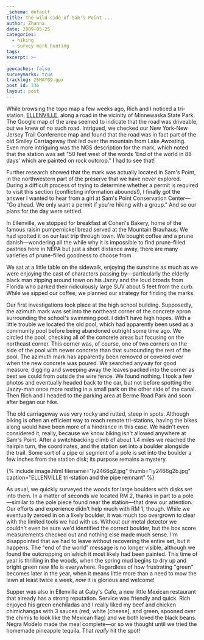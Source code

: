 ```yaml
---
_schema: default
title: The wild side of Sam's Point ...
author: Zhanna
date: 2009-05-25
categories:
  - hiking
  - survey mark hunting
tags:
excerpt: >- 
  
geocaches: false
surveymarks: true
tracklog: 25MAY09.gpx
post_id: 336
layout: post                  
---
```


While browsing the topo map a few weeks ago, Rich and I noticed a tri-station, [ELLENVILLE](https://www.ngs.noaa.gov/cgi-bin/ds_mark.prl?PidBox=ly2466), along a road in the vicinity of Minnewaska State Park.  The Google map of the area seemed to indicate that the road was driveable, but we knew of no such road.  Intrigued, we checked our New York-New Jersey Trail Conference map and found that the road was in fact part of the old Smiley Carriageway that led over the mountain from Lake Awosting.  Even more intriguing was the NGS description for the mark, which noted that the station was set "50 feet west of the words 'End of the world in 88 days' which are painted on rock outcrop."  I had to see that!

Further research showed that the mark was actually located in Sam's Point, in the northwestern part of the preserve that we have never explored.  During a difficult process of trying to determine whether a permit is required to visit this section (conflicting information abounds!), I finally got the answer I wanted to hear from a girl at Sam's Point Conservation Center— "Go ahead. We only want a permit if you're hiking with a group." And so our plans for the day were settled.

In Ellenville, we stopped for breakfast at Cohen's Bakery, home of the famous raisin pumpernickel bread served at the Mountain Brauhaus.  We had spotted it on our last trip through town.  We bought coffee and a prune danish—wondering all the while why it is impossible to find prune-filled pastries here in NEPA but just a short distance away, there are many varieties of prune-filled goodness to choose from.

We sat at a little table on the sidewalk, enjoying the sunshine as much as we were enjoying the cast of characters passing by—particularly the elderly black man zipping around town on his Jazzy and the loud broads from Florida who parked their ridiculously large SUV about 5 feet from the curb.  While we sipped our coffee, we planned our strategy for finding the marks.

Our first investigations took place at the high school building.  Supposedly, the azimuth mark was set into the northeast corner of the concrete apron surrounding the school's swimming pool.  I didn't have high hopes.  With a little trouble we located the old pool, which had apparently been used as a community pool before being abandoned outright some time ago. We circled the pool, checking all of the concrete areas but focusing on the northeast corner.  This corner was, of course, one of two corners on the side of the pool with newer concrete than that surrounding the rest of the pool.  The azimuth mark has apparently been removed or covered over when the new concrete was poured.  We searched anyway for good measure, digging and sweeping away the leaves packed into the corner as best we could from outside the wire fence.  We found nothing.  I took a few photos and eventually headed back to the car, but not before spotting the Jazzy-man once more resting in a small park on the other side of the canal.  Then Rich and I headed to the parking area at Berme Road Park and soon after began our hike.

The old carriageway was very rocky and rutted, steep in spots.  Although biking is often an efficient way to reach remote tri-stations, having the bikes along would have been more of a hindrance in this case.  We hadn't even considered it, really, because we know biking isn't allowed anywhere at Sam's Point.  After a switchbacking climb of about 1.4 miles we reached the hairpin turn, the coordinates, and the station set into a boulder alongside the trail.  Some sort of a pipe or segment of a pole is set into the boulder a few inches from the station disk; its purpose remains a mystery.

{% include image.html filename="ly2466g2.jpg" thumb="ly2466g2b.jpg" caption="ELLENVILLE tri-station and the pipe remnant" %}

As usual, we quickly surveyed the woods for large boulders with disks set into them.  In a matter of seconds we located RM 2, thanks in part to a pole—similar to the pole piece found near the station—that drew our attention.  Our efforts and experience didn't help much with RM 1, though.  While we eventually zeroed in on a likely boulder, it was much too overgrown to clear with the limited tools we had with us.  Without our metal detector we couldn't even be sure we'd identified the correct boulder, but the box score measurements checked out and nothing else made much sense.  I'm disappointed that we had to leave without recovering the entire set, but it happens.  The "end of the world" message is no longer visible, although we found the outcropping on which it most likely had been painted.  This time of year is thrilling in the woods, when the spring mud begins to dry up and bright green new life is everywhere. Regardless of how frustrating "green" becomes later in the year, when it means little more than a need to mow the lawn at least twice a week, _now_ it is glorious and welcome!

Supper was also in Ellenville at Gaby's Cafe, a new little Mexican restaurant that already has a strong reputation.  Service was friendly and quick.  Rich enjoyed his green enchiladas and I really liked my beef and chicken chimichangas with 3 sauces (red, white [cheese], and green, spooned over the chimis to look like the Mexican flag) and we both loved the black beans.  Negra Modelo made the meal complete—or so we thought until we tried the homemade pineapple tequila.  That _really_ hit the spot!

